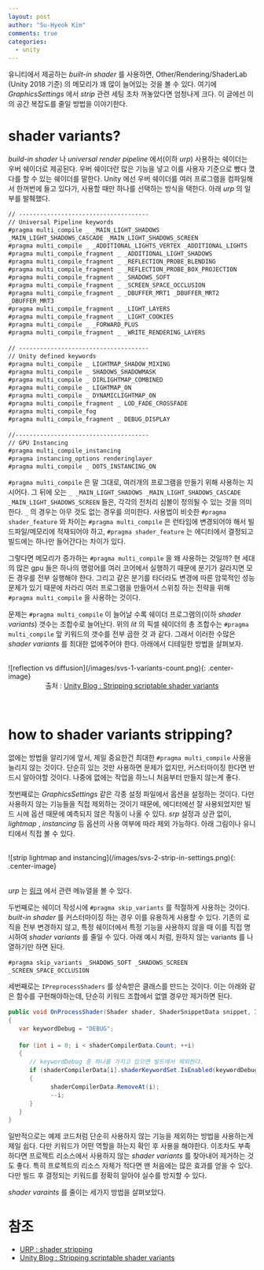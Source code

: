 ```yaml
---
layout: post
author: "Su-Hyeok Kim"
comments: true
categories:
  - unity
---
```


유니티에서 제공하는 _built-in shader_ 를 사용하면, Other/Rendering/ShaderLab (Unity 2018 기준) 의 메모리가 꽤 많이 늘어있는 것을 볼 수 있다. 여기에 _GraphicsSettings_ 에서 _strip_ 관련 세팅 조차 꺼놓았다면 엄청나게 크다. 이 글에선 이의 공간 복잡도를 줄일 방법을 이야기한다.

<!-- more -->

# shader variants?

_build-in shader_ 나 _universal render pipeline_ 에서(이하 _urp_) 사용하는 쉐이더는 우버 쉐이더로 제공된다. 우버 쉐이더란 많은 기능을 넣고 이를 사용자 기준으로 뺐다 꼈다를 할 수 있는 쉐이더를 말한다. Unity 에선 우버 쉐이더를 여러 프로그램을 컴파일해서 한꺼번에 들고 있다가, 사용할 때만 하나를 선택하는 방식을 택한다. 아래 _urp_ 의 일부를 발췌했다.

<!-- 
``` shaderlab
// hdrp - lit.shader
#pragma multi_compile_instancing
#pragma instancing_options renderinglayer
#pragma shader_feature EDITOR_VISUALIZATION
#pragma multi_compile _ DOTS_INSTANCING_ON
// enable dithering LOD crossfade
#pragma multi_compile _ LOD_FADE_CROSSFADE
```
-->

``` shaderlab
// -------------------------------------
// Universal Pipeline keywords
#pragma multi_compile _ _MAIN_LIGHT_SHADOWS _MAIN_LIGHT_SHADOWS_CASCADE _MAIN_LIGHT_SHADOWS_SCREEN
#pragma multi_compile _ _ADDITIONAL_LIGHTS_VERTEX _ADDITIONAL_LIGHTS
#pragma multi_compile_fragment _ _ADDITIONAL_LIGHT_SHADOWS
#pragma multi_compile_fragment _ _REFLECTION_PROBE_BLENDING
#pragma multi_compile_fragment _ _REFLECTION_PROBE_BOX_PROJECTION
#pragma multi_compile_fragment _ _SHADOWS_SOFT
#pragma multi_compile_fragment _ _SCREEN_SPACE_OCCLUSION
#pragma multi_compile_fragment _ _DBUFFER_MRT1 _DBUFFER_MRT2 _DBUFFER_MRT3
#pragma multi_compile_fragment _ _LIGHT_LAYERS
#pragma multi_compile_fragment _ _LIGHT_COOKIES
#pragma multi_compile _ _FORWARD_PLUS
#pragma multi_compile_fragment _ _WRITE_RENDERING_LAYERS

// -------------------------------------
// Unity defined keywords
#pragma multi_compile _ LIGHTMAP_SHADOW_MIXING
#pragma multi_compile _ SHADOWS_SHADOWMASK
#pragma multi_compile _ DIRLIGHTMAP_COMBINED
#pragma multi_compile _ LIGHTMAP_ON
#pragma multi_compile _ DYNAMICLIGHTMAP_ON
#pragma multi_compile_fragment _ LOD_FADE_CROSSFADE
#pragma multi_compile_fog
#pragma multi_compile_fragment _ DEBUG_DISPLAY

//--------------------------------------
// GPU Instancing
#pragma multi_compile_instancing
#pragma instancing_options renderinglayer
#pragma multi_compile _ DOTS_INSTANCING_ON
```

`#pragma multi_compile` 은 말 그대로, 여러개의 프로그램을 만들기 위해 사용하는 지시어다. 그 뒤에 오는 `_ _MAIN_LIGHT_SHADOWS _MAIN_LIGHT_SHADOWS_CASCADE _MAIN_LIGHT_SHADOWS_SCREEN` 들은, 각각의 전처리 심볼이 정의될 수 있는 것을 의미한다. `_` 의 경우는 아무 것도 없는 경우를 의미한다. 사용법이 비슷한 `#pragma shader_feature` 와 차이는 `#pragma multi_compile` 은 런타임에 변경되어야 해서 빌드파일/메모리에 적재되어야 하고, `#pragma shader_feature` 는 에디터에서 결정되고 빌드에는 하나만 들어간다는 차이가 있다.

그렇다면 메모리가 증가하는 `#pragma multi_compile` 을 왜 사용하는 것일까? 현 세대의 많은 gpu 들은 하나의 명렁어를 여러 코어에서 실행하기 때문에 분기가 갈라지면 모든 경우를 전부 실행해야 한다. 그리고 같은 분기를 타더라도 변경에 따른 암묵적인 성능 문제가 있기 때문에 차라리 여러 프로그램을 만들어서 스위칭 하는 전략을 위해 `#pragma multi_compile` 을 사용하는 것이다.

문제는 `#pragma multi_compile` 이 늘어날 수록 쉐이더 프로그램의(이하 _shader variants_) 갯수는 조합수로 늘어난다. 위의 _lit_ 의 픽셀 쉐이더의 총 조합수는 `#pragma multi_compile` 앞 키워드의 갯수를 전부 곱한 것 과 같다. 그래서 이러한 수많은 _shader variants_ 를 최대한 없에주어야 한다. 아래에서 디테일한 방법을 살펴보자.

<br/>
![reflection vs diffusion](/images/svs-1-variants-count.png){: .center-image}
<center>출처 : <a href="https://blog.unity.com/technology/stripping-scriptable-shader-variants">Unity Blog : Stripping scriptable shader variants</a>
</center>
<br/>
<br/>


# how to shader variants stripping?

없에는 방법을 알리기에 앞서, 제일 중요한건 최대한 `#pragma multi_compile` 사용을 늘리지 않는 것이다. 단순히 있는 것만 사용하면 문제가 없지만, 커스터마이징 한다면 반드시 알아야할 것이다. 나중에 없에는 작업을 하느니 처음부터 만들지 않는게 좋다.

첫번째로는 _GraphicsSettings_ 같은 각종 설정 파일에서 옵션을 설정하는 것이다. 다만 사용하지 않는 기능들을 직접 제외하는 것이기 때문에, 에디터에선 잘 사용되었지만 빌드 시에 옵션 때문에 예측되지 않은 작동이 나올 수 있다. _srp_ 설정과 상관 없이, _lightmap_ , _instancing_ 등 옵션의 사용 여부에 따라 제외 가능하다. 아래 그림이나 유니티에서 직접 볼 수 있다.

<br/>
![strip lightmap and instancing](/images/svs-2-strip-in-settings.png){: .center-image}
<br/>
<br/>

_urp_ 는 [링크](https://docs.unity3d.com/Packages/com.unity.render-pipelines.universal@14.0/manual/shader-stripping.html) 에서 관련 메뉴얼을 볼 수 있다.

두번째로는 쉐이더 작성시에 `#pragma skip_variants` 를 적절하게 사용하는 것이다. _built-in shader_ 를 커스터마이징 하는 경우 이를 유용하게 사용할 수 있다. 기존의 로직을 전부 변경하지 않고, 특정 쉐이더에서 특정 기능을 사용하지 않을 때 이를 직접 명시하여 _shader variants_ 를 줄일 수 있다. 아래 예시 처럼, 원하지 않는 variants 를 나열하기만 하면 된다.

``` shaderlab
#pragma skip_variants _SHADOWS_SOFT _SHADOWS_SCREEN _SCREEN_SPACE_OCCLUSION
```

세번째로는 `IPreprocessShaders` 를 상속받은 클래스를 만드는 것이다. 이는 아래와 같은 함수를 구현해야하는데, 단순히 키워드 조합에서 없엘 경우만 제거하면 된다.

``` csharp
public void OnProcessShader(Shader shader, ShaderSnippetData snippet, IList<ShaderCompilerData> shaderCompilerData)
{
   var keywordDebug = "DEBUG";

   for (int i = 0; i < shaderCompilerData.Count; ++i)
   {
      // keywordDebug 중 하나를 가지고 있으면 빌드에서 제외한다.
      if (shaderCompilerData[i].shaderKeywordSet.IsEnabled(keywordDebug))
      {
            shaderCompilerData.RemoveAt(i);
            --i;
      }
   }
}
```

일반적으로는 예제 코드처럼 단순히 사용하지 않는 기능을 제외하는 방법을 사용하는게 제일 쉽다. 다만 키워드가 어떤 역할을 하는지 확인 후 사용을 해야한다. 이조차도 부족하다면 프로젝트 리소스에서 사용하지 않는 _shader variants_ 를 찾아내어 제거하는 것도 좋다. 특히 프로젝트의 리소스 자체가 적다면 맨 처음에는 많은 효과를 얻을 수 있다. 다만 빌드 후 결정되는 키워드를 정확히 알아야 실수를 방지할 수 있다.

_shader varaints_ 를 줄이는 세가지 방법을 살펴보았다.

# 참조

- [URP : shader stripping](https://docs.unity3d.com/Packages/com.unity.render-pipelines.universal@7.1/manual/shader-stripping.html)
- [Unity Blog : Stripping scriptable shader variants](https://blog.unity.com/technology/stripping-scriptable-shader-variants)
